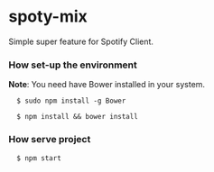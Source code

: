 # spoty-mix

Simple super feature for Spotify Client.

### How set-up the environment

**Note**: You need have Bower installed in your system.

```
  $ sudo npm install -g Bower
```

```
  $ npm install && bower install
```

### How serve project

```
  $ npm start
```
